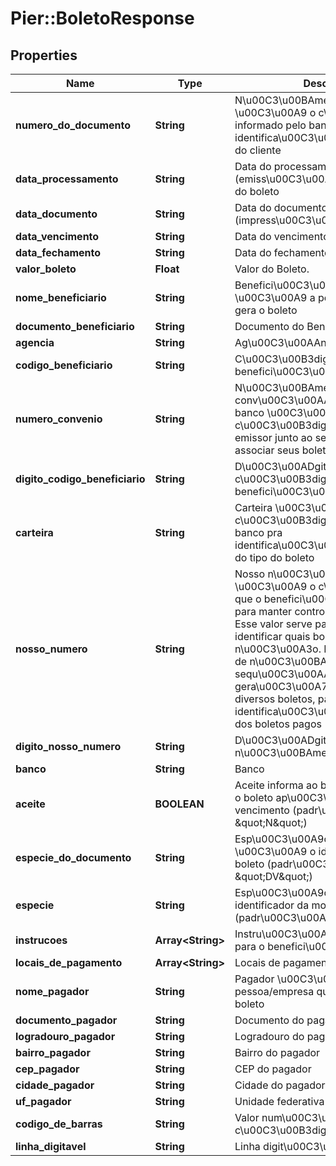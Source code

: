 # Pier::BoletoResponse

## Properties
Name | Type | Description | Notes
------------ | ------------- | ------------- | -------------
**numero_do_documento** | **String** | N\u00C3\u00BAmero do documento \u00C3\u00A9 o c\u00C3\u00B3digo informado pelo banco para identifica\u00C3\u00A7\u00C3\u00A3o do cliente | [optional] 
**data_processamento** | **String** | Data do processamento (emiss\u00C3\u00A3o ou faturamento) do boleto | [optional] 
**data_documento** | **String** | Data do documento (impress\u00C3\u00A3o) | [optional] 
**data_vencimento** | **String** | Data do vencimento | [optional] 
**data_fechamento** | **String** | Data do fechamento | [optional] 
**valor_boleto** | **Float** | Valor do Boleto. | [optional] 
**nome_beneficiario** | **String** | Benefici\u00C3\u00A1rio \u00C3\u00A9 a pessoa/empresa que gera o boleto | [optional] 
**documento_beneficiario** | **String** | Documento do Beneficiario. | [optional] 
**agencia** | **String** | Ag\u00C3\u00AAncia. | [optional] 
**codigo_beneficiario** | **String** | C\u00C3\u00B3digo do benefici\u00C3\u00A1rio | [optional] 
**numero_convenio** | **String** | N\u00C3\u00BAmero do conv\u00C3\u00AAnio fornecido pelo banco \u00C3\u00A9 o c\u00C3\u00B3digo que identifica um emissor junto ao seu banco para associar seus boletos. | [optional] 
**digito_codigo_beneficiario** | **String** | D\u00C3\u00ADgito do c\u00C3\u00B3digo do benefici\u00C3\u00A1rio | [optional] 
**carteira** | **String** | Carteira \u00C3\u00A9 o c\u00C3\u00B3digo informado pelo banco pra identifica\u00C3\u00A7\u00C3\u00A3o do tipo do boleto | [optional] 
**nosso_numero** | **String** | Nosso n\u00C3\u00BAmero \u00C3\u00A9 o c\u00C3\u00B3digo que o benefici\u00C3\u00A1rio escolhe para manter controle sobre seus boletos. Esse valor serve para o cedente identificar quais boletos foram pagos ou n\u00C3\u00A3o. Recomenda-se o uso de n\u00C3\u00BAmeros sequ\u00C3\u00AAnciais, na gera\u00C3\u00A7\u00C3\u00A3o de diversos boletos, para facilitar a identifica\u00C3\u00A7\u00C3\u00A3o dos boletos pagos | [optional] 
**digito_nosso_numero** | **String** | D\u00C3\u00ADgito do nosso n\u00C3\u00BAmero | [optional] 
**banco** | **String** | Banco | [optional] 
**aceite** | **BOOLEAN** | Aceite informa ao banco se deve aceitar o boleto ap\u00C3\u00B3s a data de vencimento (padr\u00C3\u00A3o: \&quot;N\&quot;) | [optional] 
**especie_do_documento** | **String** | Esp\u00C3\u00A9cie do documento \u00C3\u00A9 o identificador do tipo de boleto (padr\u00C3\u00A3o: \&quot;DV\&quot;) | [optional] 
**especie** | **String** | Esp\u00C3\u00A9cie \u00C3\u00A9 o identificador da moeda do boleto (padr\u00C3\u00A3o: \&quot;R$\&quot;) | [optional] 
**instrucoes** | **Array&lt;String&gt;** | Instru\u00C3\u00A7\u00C3\u00B5es para o benefici\u00C3\u00A1rio | [optional] 
**locais_de_pagamento** | **Array&lt;String&gt;** | Locais de pagamento | [optional] 
**nome_pagador** | **String** | Pagador \u00C3\u00A9 a pessoa/empresa que deve pagar o boleto | [optional] 
**documento_pagador** | **String** | Documento do pagador (CPF ou CNPJ) | [optional] 
**logradouro_pagador** | **String** | Logradouro do pagador | [optional] 
**bairro_pagador** | **String** | Bairro do pagador | [optional] 
**cep_pagador** | **String** | CEP do pagador | [optional] 
**cidade_pagador** | **String** | Cidade do pagador | [optional] 
**uf_pagador** | **String** | Unidade federativa do pagador | [optional] 
**codigo_de_barras** | **String** | Valor num\u00C3\u00A9rico do c\u00C3\u00B3digo de barras | [optional] 
**linha_digitavel** | **String** | Linha digit\u00C3\u00A1vel formatada | [optional] 



